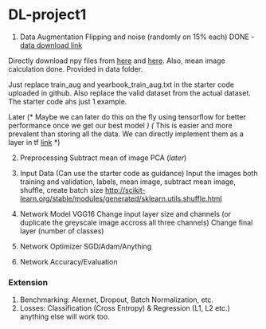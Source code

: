 # DL-project1
1. Data Augmentation
Flipping and noise (randomly on 15% each) DONE - [data download link](https://drive.google.com/open?id=1BpSy8XRDbskvrBK9dFHw87ZoK-DRTt_a)

Directly download npy files from [here](https://drive.google.com/open?id=1azvy0fzr-PLFQ7FuZDmrZR1fPm9qvWcw) and [here](https://drive.google.com/open?id=1nvDjmYMNzUOc1MC8vk0NGxjTczt-Qna-).
Also, mean image calculation done. Provided in data folder.

Just replace train_aug and yearbook_train_aug.txt in the starter code uploaded in github.
Also replace the valid dataset from the actual dataset. The starter code ahs just 1 example.

Later 
(* Maybe we can later do this on the fly using tensorflow for better performance once we get our best model *)
(* This is easier and more prevalent than storing all the data. We can directly implement them as a layer in tf [link](https://medium.com/nanonets/how-to-use-deep-learning-when-you-have-limited-data-part-2-data-augmentation-c26971dc8ced) *)

2. Preprocessing
Subtract mean of image
PCA (*later*)

3. Input Data (Can use the starter code as guidance)
Input the images both training and validation, labels, mean image, subtract mean image, shuffle, create batch size
http://scikit-learn.org/stable/modules/generated/sklearn.utils.shuffle.html

4. Network Model
VGG16
Change input layer size and channels (or duplicate the greyscale image accross all three channels)
Change final layer (number of classes)

5. Network Optimizer
SGD/Adam/Anything

6. Network Accuracy/Evaluation


### Extension

1. Benchmarking: Alexnet, Dropout, Batch Normalization, etc.
2. Losses: Classification (Cross Entropy) & Regression (L1, L2 etc.) anything else will work too.



